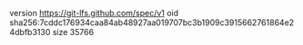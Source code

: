version https://git-lfs.github.com/spec/v1
oid sha256:7cddc176934caa84ab48927aa019707bc3b1909c3915662761864e24dbfb3130
size 35766
